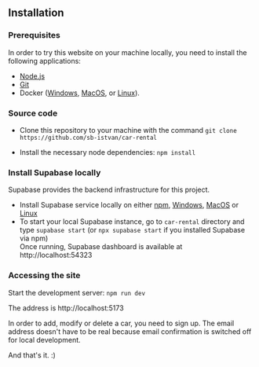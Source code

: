 ## Installation

### Prerequisites

In order to try this website on your machine locally, you need to install the following applications:

- [Node.js](https://nodejs.org)
- [Git](https://git-scm.com/downloads)
- Docker ([Windows](https://docs.docker.com/desktop/install/windows-install/), [MacOS](https://docs.docker.com/desktop/install/mac-install/), or [Linux](https://docs.docker.com/desktop/install/linux-install/)).

### Source code

- Clone this repository to your machine with the command `git clone https://github.com/sb-istvan/car-rental`

- Install the necessary node dependencies: `npm install`

### Install Supabase locally

Supabase provides the backend infrastructure for this project.

- Install Supabase service locally on either [npm](https://supabase.com/docs/guides/cli/getting-started?platform=npm), [Windows](https://supabase.com/docs/guides/cli/getting-started?platform=windows), [MacOS](https://supabase.com/docs/guides/cli/getting-started?platform=macos) or [Linux](https://supabase.com/docs/guides/cli/getting-started?platform=linux)
- To start your local Supabase instance, go to `car-rental` directory and type `supabase start` (or `npx supabase start` if you installed Supabase via npm)  
  Once running, Supabase dashboard is available at http://localhost:54323

### Accessing the site

Start the development server: `npm run dev`

The address is http://localhost:5173

In order to add, modify or delete a car, you need to sign up. The email address doesn't have to be real because email confirmation is switched off for local development.

And that's it. :)
